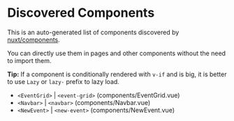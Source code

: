 # Discovered Components

This is an auto-generated list of components discovered by [nuxt/components](https://github.com/nuxt/components).

You can directly use them in pages and other components without the need to import them.

**Tip:** If a component is conditionally rendered with `v-if` and is big, it is better to use `Lazy` or `lazy-` prefix to lazy load.

- `<EventGrid>` | `<event-grid>` (components/EventGrid.vue)
- `<Navbar>` | `<navbar>` (components/Navbar.vue)
- `<NewEvent>` | `<new-event>` (components/NewEvent.vue)
